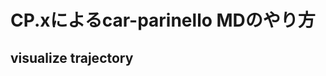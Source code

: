 # CP.xによるcar-parinello MDのやり方


## 



## visualize trajectory
<!-- https://www.researchgate.net/post/How_to_visualize_output_from_Car-Parrinello_MD_by_quantum_espresso -->